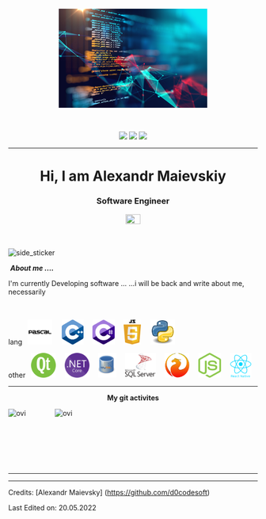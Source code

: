 
<p align="center">
    <img src="img/splashscr.jpg" height="200"/>
</p>
<br>

<p align="center">
    <img src="https://img.shields.io/badge/Age-43-blue" />
    <img src="https://img.shields.io/badge/Lives-Ukraine-success" />
    <img src="https://img.shields.io/badge/Languages-Ukrain%20%26%20English%20%26%20Russian-brightgreen" />
</p>
<hr>
<h1 align="center">Hi, I am Alexandr Maievskiy </h1>
<h3 align="center">Software Engineer</h3>
<p align="center">
    <a href = "mailto: system.dcode@gmail.com"><img align="center" src="https://seeklogo.com/images/M/mail-icon-logo-28FE0635D0-seeklogo.com.png" height="20" width="30" /></a>
</p>
</p>

<br><br>
<img align="center" width=200px height=200px alt="side_sticker" src="https://media.giphy.com/media/pOEbLRT4SwD35IELiQ/giphy.gif" />

&nbsp;***About me ....***

I'm currently Developing software ...
...i will be back and write about me, necessarily
<br><br><br>

<p align="left">
    lang
    <code> <img height="50" src="img/pascal.svg"> </code>
    <code> <img height="50" src="img/logocplus.svg"> </code>
    <code> <img height="50" src="img/logocsharp.svg"> </code>
    <code> <img height="50" src="img/logojavascript.svg"> </code>
    <code> <img height="50" src="img/logopython.svg"> </code>
</p>
<p align="left">
    other
    <code> <img height="50" src="img/logoqt.svg"> </code>
    <code> <img height="50" src="img/logonetcore.svg"> </code>
    <code> <img height="50" src="img/logomysql.svg"> </code>
    <code> <img height="50" src="img/logomssql.svg"> </code>
    <code> <img height="50" src="img/logofirebird.svg"> </code>
    <code> <img height="50" src="img/logonodejs.svg"> </code>
    <code> <img height="50" src="img/logoreactnative.png"> </code>
</p>
<hr>
<p align="center">
    <b>My git activites</b></p>

<p><img align="left" src="https://github-readme-stats.vercel.app/api/top-langs?username=d0codesoft&show_icons=true&locale=en&layout=compact&theme=chartreuse-dark" alt="ovi" /></p>
<p>&nbsp;<img align="right" src="https://github-readme-stats.vercel.app/api?username=d0codesoft&show_icons=true&locale=en&theme=chartreuse-dark" alt="ovi" width="410" /></p>
<br><br><br><br><br>

<hr>


-----
Credits: [Alexandr Maievsky] (https://github.com/d0codesoft)

Last Edited on: 20.05.2022
